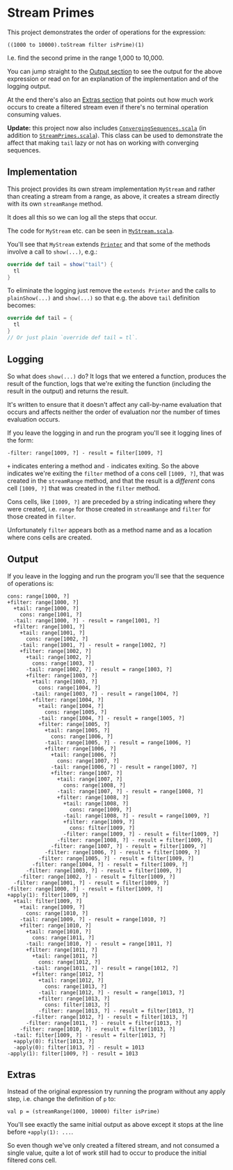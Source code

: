 Stream Primes
=============

This project demonstrates the order of operations for the expression:

    ((1000 to 10000).toStream filter isPrime)(1)

I.e. find the second prime in the range 1,000 to 10,000.

You can jump straight to the [Output section](#output) to see the output for the above expression or read on for an explanation of the implementation and of the logging output.

At the end there's also an [Extras section](#extras) that points out how much work occurs to create a filtered stream even if there's no terminal operation consuming values.

**Update:** this project now also includes  [`ConvergingSequences.scala`](src/main/scala/week2/ConvergingSequences.scala) (in addition to [`StreamPrimes.scala`](src/main/scala/week2/StreamPrimes.scala)). This class can be used to demonstrate the affect that making `tail` lazy or not has on working with converging sequences.

Implementation
--------------

This project provides its own stream implementation `MyStream` and rather than creating a stream from a range, as above, it creates a stream directly with its own `streamRange` method.

It does all this so we can log all the steps that occur.

The code for `MyStream` etc. can be seen in [`MyStream.scala`](src/main/scala/week2/MyStream.scala).

You'll see that `MyStream` extends [`Printer`](src/main/scala/week2/Printer.scala) and that some of the methods involve a call to `show(...)`, e.g.:

```scala
override def tail = show("tail") {
  tl
}
```

To eliminate the logging just remove the `extends Printer` and the calls to `plainShow(...)` and `show(...)` so that e.g. the above `tail` definition becomes:

```scala
override def tail = {
  tl
}
// Or just plain `override def tail = tl`.
```

Logging
-------

So what does `show(...)` do? It logs that we entered a function, produces the result of the function, logs that we're exiting the function (including the result in the output) and returns the result.

It's written to ensure that it doesn't affect any call-by-name evaluation that occurs and affects neither the order of evaluation nor the number of times evaluation occurs.

If you leave the logging in and run the program you'll see it logging lines of the form:

    -filter: range[1009, ?] - result = filter[1009, ?]

`+` indicates entering a method and `-` indicates exiting. So the above indicates we're exiting the `filter` method of a cons cell `[1009, ?]`, that was created in the `streamRange` method, and that the result is a _different_ cons cell `[1009, ?]` that was created in the `filter` method.

Cons cells, like `[1009, ?]` are preceded by a string indicating where they were created, i.e. `range` for those created in `streamRange` and `filter` for those created in `filter`.

Unfortunately `filter` appears both as a method name and as a location where cons cells are created.

Output
------

If you leave in the logging and run the program you'll see that the sequence of operations is:

```text
cons: range[1000, ?]
+filter: range[1000, ?]
  +tail: range[1000, ?]
    cons: range[1001, ?]
  -tail: range[1000, ?] - result = range[1001, ?]
  +filter: range[1001, ?]
    +tail: range[1001, ?]
      cons: range[1002, ?]
    -tail: range[1001, ?] - result = range[1002, ?]
    +filter: range[1002, ?]
      +tail: range[1002, ?]
        cons: range[1003, ?]
      -tail: range[1002, ?] - result = range[1003, ?]
      +filter: range[1003, ?]
        +tail: range[1003, ?]
          cons: range[1004, ?]
        -tail: range[1003, ?] - result = range[1004, ?]
        +filter: range[1004, ?]
          +tail: range[1004, ?]
            cons: range[1005, ?]
          -tail: range[1004, ?] - result = range[1005, ?]
          +filter: range[1005, ?]
            +tail: range[1005, ?]
              cons: range[1006, ?]
            -tail: range[1005, ?] - result = range[1006, ?]
            +filter: range[1006, ?]
              +tail: range[1006, ?]
                cons: range[1007, ?]
              -tail: range[1006, ?] - result = range[1007, ?]
              +filter: range[1007, ?]
                +tail: range[1007, ?]
                  cons: range[1008, ?]
                -tail: range[1007, ?] - result = range[1008, ?]
                +filter: range[1008, ?]
                  +tail: range[1008, ?]
                    cons: range[1009, ?]
                  -tail: range[1008, ?] - result = range[1009, ?]
                  +filter: range[1009, ?]
                    cons: filter[1009, ?]
                  -filter: range[1009, ?] - result = filter[1009, ?]
                -filter: range[1008, ?] - result = filter[1009, ?]
              -filter: range[1007, ?] - result = filter[1009, ?]
            -filter: range[1006, ?] - result = filter[1009, ?]
          -filter: range[1005, ?] - result = filter[1009, ?]
        -filter: range[1004, ?] - result = filter[1009, ?]
      -filter: range[1003, ?] - result = filter[1009, ?]
    -filter: range[1002, ?] - result = filter[1009, ?]
  -filter: range[1001, ?] - result = filter[1009, ?]
-filter: range[1000, ?] - result = filter[1009, ?]
+apply(1): filter[1009, ?]
  +tail: filter[1009, ?]
    +tail: range[1009, ?]
      cons: range[1010, ?]
    -tail: range[1009, ?] - result = range[1010, ?]
    +filter: range[1010, ?]
      +tail: range[1010, ?]
        cons: range[1011, ?]
      -tail: range[1010, ?] - result = range[1011, ?]
      +filter: range[1011, ?]
        +tail: range[1011, ?]
          cons: range[1012, ?]
        -tail: range[1011, ?] - result = range[1012, ?]
        +filter: range[1012, ?]
          +tail: range[1012, ?]
            cons: range[1013, ?]
          -tail: range[1012, ?] - result = range[1013, ?]
          +filter: range[1013, ?]
            cons: filter[1013, ?]
          -filter: range[1013, ?] - result = filter[1013, ?]
        -filter: range[1012, ?] - result = filter[1013, ?]
      -filter: range[1011, ?] - result = filter[1013, ?]
    -filter: range[1010, ?] - result = filter[1013, ?]
  -tail: filter[1009, ?] - result = filter[1013, ?]
  +apply(0): filter[1013, ?]
  -apply(0): filter[1013, ?] - result = 1013
-apply(1): filter[1009, ?] - result = 1013
```

Extras
------

Instead of the original expression try running the program without any apply step, i.e. change the definition of `p` to:

    val p = (streamRange(1000, 10000) filter isPrime)

You'll see exactly the same initial output as above except it stops at the line before `+apply(1): ...`.

So even though we've only created a filtered stream, and not consumed a single value, quite a lot of work still had to occur to produce the initial filtered cons cell.
